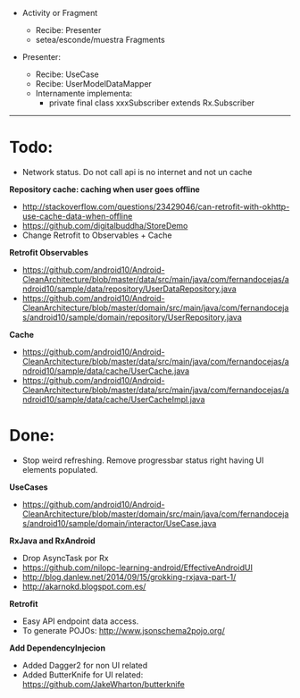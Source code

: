 
 - Activity or Fragment
     - Recibe: Presenter
     - setea/esconde/muestra Fragments
     
 - Presenter:
    - Recibe: UseCase
    - Recibe: UserModelDataMapper
    - Internamente implementa:
        - private final class xxxSubscriber extends Rx.Subscriber
---

# Todo:

- Network status. Do not call api is no internet and not un cache

**Repository cache: caching when user goes offline**

- http://stackoverflow.com/questions/23429046/can-retrofit-with-okhttp-use-cache-data-when-offline
- https://github.com/digitalbuddha/StoreDemo
- Change Retrofit to Observables + Cache

**Retrofit Observables**

- https://github.com/android10/Android-CleanArchitecture/blob/master/data/src/main/java/com/fernandocejas/android10/sample/data/repository/UserDataRepository.java
- https://github.com/android10/Android-CleanArchitecture/blob/master/domain/src/main/java/com/fernandocejas/android10/sample/domain/repository/UserRepository.java

**Cache**

- https://github.com/android10/Android-CleanArchitecture/blob/master/data/src/main/java/com/fernandocejas/android10/sample/data/cache/UserCache.java
- https://github.com/android10/Android-CleanArchitecture/blob/master/data/src/main/java/com/fernandocejas/android10/sample/data/cache/UserCacheImpl.java

# Done:

- Stop weird refreshing. Remove progressbar status right having UI elements populated.

**UseCases**

- https://github.com/android10/Android-CleanArchitecture/blob/master/domain/src/main/java/com/fernandocejas/android10/sample/domain/interactor/UseCase.java

**RxJava and RxAndroid**

- Drop AsyncTask por Rx
- https://github.com/nilopc-learning-android/EffectiveAndroidUI 
- http://blog.danlew.net/2014/09/15/grokking-rxjava-part-1/
- http://akarnokd.blogspot.com.es/

**Retrofit**

- Easy API endpoint data access.
- To generate POJOs: http://www.jsonschema2pojo.org/


**Add DependencyInjecion**

- Added Dagger2 for non UI related
- Added ButterKnife for UI related: https://github.com/JakeWharton/butterknife